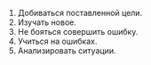 1. Добиваться поставленной цели.
2. Изучать новое.
3. Не бояться совершить ошибку.
4. Учиться на ошибках.
5. Анализировать ситуации.
